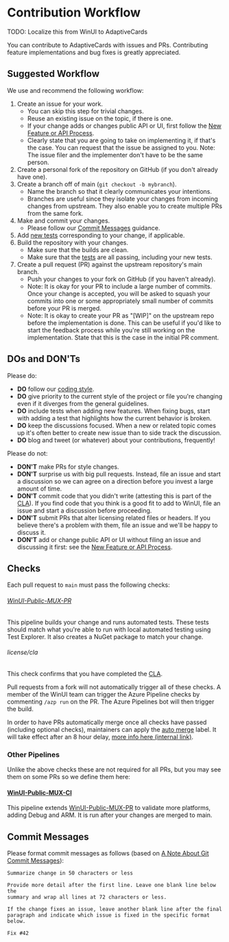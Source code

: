 # Contribution Workflow

TODO: Localize this from WinUI to AdaptiveCards

You can contribute to AdaptiveCards with issues and PRs. Contributing feature
implementations and bug fixes is greatly appreciated.

## Suggested Workflow

We use and recommend the following workflow:
1. Create an issue for your work. 
    * You can skip this step for trivial changes.
    * Reuse an existing issue on the topic, if there is one.
    * If your change adds or changes public API or UI, first follow
    the [New Feature or API Process](feature_proposal_process.md).
    * Clearly state that you are going to take on implementing it, if that's 
    the case. You can request that the issue be assigned to you. Note: The 
    issue filer and the implementer don't have to be the same person.
2. Create a personal fork of the repository on GitHub (if you don't already 
have one).
3. Create a branch off of main (`git checkout -b mybranch`). 
    * Name the branch so that it clearly communicates your intentions.
    * Branches are useful since they isolate your changes from incoming changes 
    from upstream. They also enable you to create multiple PRs from the same 
    fork.
4. Make and commit your changes. 
    * Please follow our [Commit Messages](contribution_workflow.md#Commit-Messages) 
    guidance.
5. Add [new tests](developer_guide.md#Testing) corresponding to your change, if applicable.
6. Build the repository with your changes. 
    * Make sure that the builds are clean.
    * Make sure that the [tests](developer_guide.md#Testing) are all passing, including your new 
    tests.
7. Create a pull request (PR) against the upstream repository's main branch. 
    * Push your changes to your fork on GitHub (if you haven't already).
    - Note: It is okay for your PR to include a large number of commits. Once 
    your change is accepted, you will be asked to squash your commits into one 
    or some appropriately small number of commits before your PR is merged.
    - Note: It is okay to create your PR as "[WIP]" on the upstream repo before 
    the implementation is done. This can be useful if you'd like to start the 
    feedback process while you're still working on the implementation. State 
    that this is the case in the initial PR comment.

## DOs and DON'Ts

Please do:
* **DO** follow our [coding style](code_style_and_conventions.md).
* **DO** give priority to the current style of the project or file you're 
changing even if it diverges from the general guidelines.
* **DO** include tests when adding new features. When fixing bugs, start with 
adding a test that highlights how the current behavior is broken.
* **DO** keep the discussions focused. When a new or related topic comes up 
it's often better to create new issue than to side track the discussion.
* **DO** blog and tweet (or whatever) about your contributions, frequently!

Please do not:
* **DON'T** make PRs for style changes.
* **DON'T** surprise us with big pull requests. Instead, file an issue and 
start a discussion so we can agree on a direction before you invest a large 
amount of time.
* **DON'T** commit code that you didn't write (attesting this is part of the 
[CLA](https://cla.microsoft.com)). If you find code that you think is a good 
fit to add to WinUI, file an issue and start a discussion before proceeding.
* **DON'T** submit PRs that alter licensing related files or headers. If you 
believe there's a problem with them, file an issue and we'll be happy to 
discuss it.
* **DON'T** add or change public API or UI without filing an issue and 
discussing it first: see the [New Feature or API Process](feature_proposal_process.md).

## Checks

Each pull request to `main` must pass the following checks:

###### [WinUI-Public-MUX-PR](https://dev.azure.com/ms/microsoft-ui-xaml/_build?definitionId=21)

This pipeline builds your change and runs automated tests.
These tests should match what you're able to run with local automated testing using Test Explorer.
It also creates a NuGet package to match your change.

###### license/cla

This check confirms that you have completed the [CLA](https://cla.microsoft.com).


Pull requests from a fork will not automatically trigger all of these checks. A member of the WinUI 
team can trigger the Azure Pipeline checks by commenting `/azp run` on the PR. The Azure Pipelines
bot will then trigger the build.

In order to have PRs automatically merge once all checks have passed (including optional 
checks), maintainers can apply the [auto merge](https://github.com/Microsoft/microsoft-ui-xaml/labels/auto%20merge) 
label. It will take effect after an 8 hour delay, 
[more info here (internal link)](https://microsoft.sharepoint.com/teams/FabricBot/SitePages/AutoMerge,-Bot-Templates-and.aspx).

### Other Pipelines

Unlike the above checks these are not required for all PRs, but you may see them on some PRs so we 
define them here:

#### [WinUI-Public-MUX-CI](https://dev.azure.com/ms/microsoft-ui-xaml/_build?definitionId=20)

This pipeline extends [WinUI-Public-MUX-PR](https://dev.azure.com/ms/microsoft-ui-xaml/_build?definitionId=21) 
to validate more platforms, adding Debug and ARM. It is run after your changes are merged to 
main.

## Commit Messages

Please format commit messages as follows (based on [A Note About Git Commit Messages](http://tbaggery.com/2008/04/19/a-note-about-git-commit-messages.html)):

```
Summarize change in 50 characters or less

Provide more detail after the first line. Leave one blank line below the 
summary and wrap all lines at 72 characters or less.

If the change fixes an issue, leave another blank line after the final 
paragraph and indicate which issue is fixed in the specific format below.

Fix #42
```